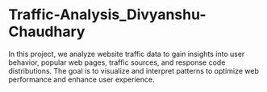 # Traffic-Analysis_Divyanshu-Chaudhary
In this project, we analyze website traffic data to gain insights into user 
behavior, popular web pages, traffic sources, and response code 
distributions. The goal is to visualize and interpret patterns to optimize web 
performance and enhance user experience.

